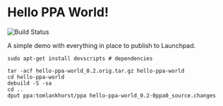 Hello PPA World!
=====

![Build Status](https://github.com/tomlankhorst/hello-ppa-world/workflows/Build%20and%20Test/badge.svg) 

A simple demo with everything in place to publish to Launchpad.

```
sudo apt-get install devscripts # dependencies

tar -acf hello-ppa-world_0.2.orig.tar.gz hello-ppa-world
cd hello-ppa-world
debuild -S -sa 
cd ..
dput ppa:tomlankhorst/ppa hello-ppa-world_0.2-0ppa0_source.changes
```
